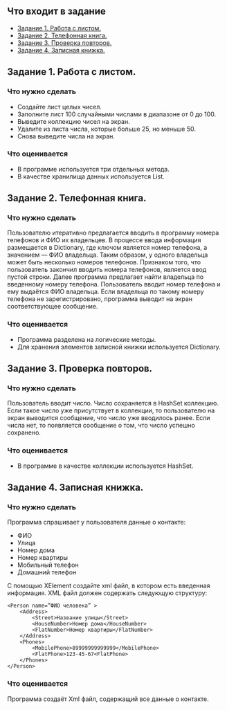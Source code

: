 ## Что входит в задание
- [Задание 1. Работа с листом.](#задание-1-работа-с-листом)
- [Задание 2. Телефонная книга.](#задание-2-телефонная-книга)
- [Задание 3. Проверка повторов.](#задание-3-проверка-повторов)
- [Задание 4. Записная книжка.](#задание-4-записная-книжка)
 

## Задание 1. Работа с листом.
### Что нужно сделать
- Создайте лист целых чисел. 
- Заполните лист 100 случайными числами в диапазоне от 0 до 100. 
- Выведите коллекцию чисел на экран. 
- Удалите из листа числа, которые больше 25, но меньше 50. 
- Снова выведите числа на экран. 

### Что оценивается
- В программе используется три отдельных метода. 
- В качестве хранилища данных используется List.

## Задание 2. Телефонная книга.
### Что нужно сделать
Пользователю итеративно предлагается вводить в программу номера телефонов и ФИО их владельцев. 
В процессе ввода информация размещается в Dictionary, где ключом является номер телефона, а значением — ФИО владельца. Таким образом, у одного владельца может быть несколько номеров телефонов. Признаком того, что пользователь закончил вводить номера телефонов, является ввод пустой строки. 
Далее программа предлагает найти владельца по введенному номеру телефона. Пользователь вводит номер телефона и ему выдаётся ФИО владельца. Если владельца по такому номеру телефона не зарегистрировано, программа выводит на экран соответствующее сообщение.

### Что оценивается
- Программа разделена на логические методы.
- Для хранения элементов записной книжки используется Dictionary.

## Задание 3. Проверка повторов.
### Что нужно сделать
Пользователь вводит число. Число сохраняется в HashSet коллекцию. Если такое число уже присутствует в коллекции, то пользователю на экран выводится сообщение, что число уже вводилось ранее. Если числа нет, то появляется сообщение о том, что число успешно сохранено. 

### Что оценивается
- В программе в качестве коллекции используется HashSet.

## Задание 4. Записная книжка.
### Что нужно сделать
Программа спрашивает у пользователя данные о контакте:
* ФИО
* Улица
* Номер дома
* Номер квартиры
* Мобильный телефон
* Домашний телефон

С помощью XElement создайте xml файл, в котором есть введенная информация. XML файл должен содержать следующую структуру:
```
<Person name=”ФИО человека” >
    <Address>
        <Street>Название улицы</Street>
        <HouseNumber>Номер дома</HouseNumber>
        <FlatNumber>Номер квартиры</FlatNumber>
    </Address>
    <Phones>
        <MobilePhone>89999999999999</MobilePhone>
        <FlatPhone>123-45-67<FlatPhone>
    </Phones>
</Person>
```

### Что оценивается
Программа создаёт Xml файл, содержащий все данные о контакте.
